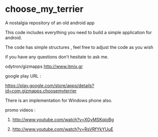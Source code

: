# choose_my_terrier
A nostalgia repository of an old android app 

This code includes everything you need to build a simple application for android.

The code has simple structures , feel free to adjust the code as you wish

if you have any questions don't hesitate to ask me.

odytron/gizmapps
http://www.itmix.gr


google play URL : 

https://play.google.com/store/apps/details?id=com.gizmapps.choosemyterrier

There is an implementation for Windows phone also.

promo videos :

1) http://www.youtube.com/watch?v=XGyMSKqioBg

2) http://www.youtube.com/watch?v=RsVRfYkYUuE


